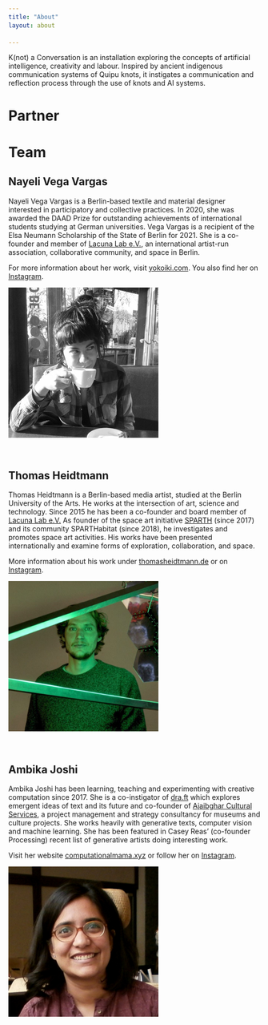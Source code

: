 ```yaml
---
title: "About"
layout: about

---
```


K(not) a Conversation is an installation exploring the concepts of artificial intelligence, creativity and labour. Inspired by ancient indigenous communication systems of Quipu knots, it instigates a communication and reflection process through the use of knots and AI systems. 

# Partner

# Team 

## Nayeli Vega Vargas

Nayeli Vega Vargas is a Berlin-based textile and material designer interested in participatory and collective practices. In 2020, she was awarded the DAAD Prize for outstanding achievements of international students studying at German universities. Vega Vargas is a recipient of the Elsa Neumann Scholarship of the State of Berlin for 2021. She is a co-founder and member of [Lacuna Lab e.V.](https://lacunalab.org/), an international artist-run association, collaborative community, and space in Berlin.

For more information about her work, visit [yokoiki.com](https://yokoiki.com). You also find her on [Instagram](https://www.instagram.com/yokoikilab/).

![Nayeli](/assets/nayeli-vega-vargas.jpg)

<br />

## Thomas Heidtmann

Thomas Heidtmann is a Berlin-based media artist, studied at the Berlin University of the Arts. He works at the intersection of art, science and technology. Since 2015 he has been a co-founder and board member of [Lacuna Lab e.V.](https://lacunalab.org/) As founder of the space art initiative [SPARTH](https://www.sparth.org/) (since 2017) and its community SPARTHabitat (since 2018), he investigates and promotes space art activities. His works have been presented internationally and examine forms of exploration, collaboration, and space.

More information about his work under [thomasheidtmann.de](htpp://thomasheidtmann.de) or on [Instagram](https://www.instagram.com/thomasheidtmann/).

![Thomas](/assets/thomas-heidtmann.jpg)

<br />

## Ambika Joshi

Ambika Joshi has been learning, teaching and experimenting with creative computation since 2017. She is a co-instigator of [dra.ft](https://dra-ft.site/) which explores emergent ideas of text and its future and co-founder of [Ajaibghar Cultural Services](https://www.ajaibghar.com/), a project management and strategy consultancy for museums and culture projects. She works heavily with generative texts, computer vision and machine learning. She has been featured in Casey Reas’ (co-founder Processing) recent list of generative artists doing interesting work.

Visit her website [computationalmama.xyz](http://computationalmama.xyz) or follow her on [Instagram](https://www.instagram.com/computational_mama/).

![Ambika](/assets/ambika-joshi.jpg)
